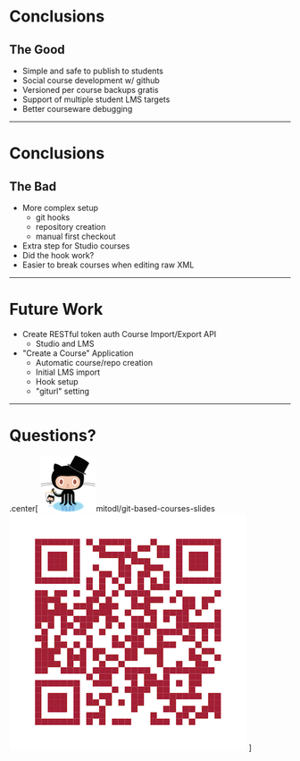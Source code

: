 # Conclusions

## The Good
- Simple and safe to publish to students
- Social course development w/ github
- Versioned per course backups gratis
- Support of multiple student LMS targets
- Better courseware debugging

---
# Conclusions

## The Bad
- More complex setup
	- git hooks
	- repository creation
	- manual first checkout
- Extra step for Studio courses
- Did the hook work?
- Easier to break courses when editing raw XML

---

# Future Work

- Create RESTful token auth Course Import/Export API
	- Studio and LMS
- "Create a Course" Application
	- Automatic course/repo creation
	- Initial LMS import
	- Hook setup
	- "giturl" setting

---
# Questions?
.center[
![github cat](../assets/puppeteer.png)mitodl/git-based-courses-slides
![qr](../assets/qrcode.png)
]

